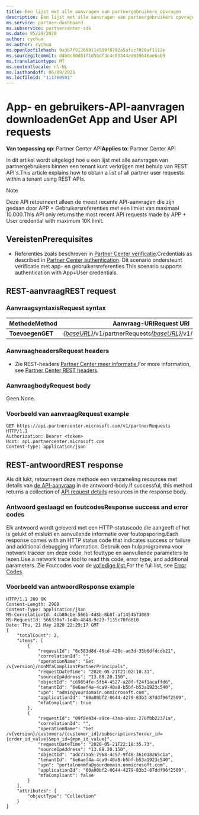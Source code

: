 ```yaml
---
title: Een lijst met alle aanvragen van partnergebruikers opvragen
description: Een lijst met alle aanvragen van partnergebruikers opvragen met behulp van de partner REST API.
ms.service: partner-dashboard
ms.subservice: partnercenter-sdk
ms.date: 05/29/2020
author: cychua
ms.author: cychua
ms.openlocfilehash: 9a367f912669114969f8792a5afcc7020af1112e
ms.sourcegitcommit: d4b0c80d81f1d5bdf3c4c03344ad639646ae6ab9
ms.translationtype: MT
ms.contentlocale: nl-NL
ms.lasthandoff: 06/09/2021
ms.locfileid: "111760501"
---
```

# <a name="get-app-and-user-api-requests"></a><span data-ttu-id="14d1b-103">App- en gebruikers-API-aanvragen downloaden</span><span class="sxs-lookup"><span data-stu-id="14d1b-103">Get App and User API requests</span></span>

<span data-ttu-id="14d1b-104">**Van toepassing op**: Partner Center API</span><span class="sxs-lookup"><span data-stu-id="14d1b-104">**Applies to**: Partner Center API</span></span>

<span data-ttu-id="14d1b-105">In dit artikel wordt uitgelegd hoe u een lijst met alle aanvragen van partnergebruikers binnen een tenant kunt verkrijgen met behulp van REST API's.</span><span class="sxs-lookup"><span data-stu-id="14d1b-105">This article explains how to obtain a list of all partner user requests within a tenant using REST APIs.</span></span>

 > [!NOTE]
 > <span data-ttu-id="14d1b-106">Deze API retourneert alleen de meest recente API-aanvragen die zijn gedaan door APP + Gebruikersreferenties met een limiet van maximaal 10.000.</span><span class="sxs-lookup"><span data-stu-id="14d1b-106">This API only returns the most recent API requests made by APP + User credential with maximum 10K limit.</span></span>

## <a name="prerequisites"></a><span data-ttu-id="14d1b-107">Vereisten</span><span class="sxs-lookup"><span data-stu-id="14d1b-107">Prerequisites</span></span>

- <span data-ttu-id="14d1b-108">Referenties zoals beschreven in [Partner Center verificatie](partner-center-authentication.md).</span><span class="sxs-lookup"><span data-stu-id="14d1b-108">Credentials as described in [Partner Center authentication](partner-center-authentication.md).</span></span> <span data-ttu-id="14d1b-109">Dit scenario ondersteunt verificatie met app- en gebruikersreferenties.</span><span class="sxs-lookup"><span data-stu-id="14d1b-109">This scenario supports authentication with App+User credentials.</span></span>

## <a name="rest-request"></a><span data-ttu-id="14d1b-110">REST-aanvraag</span><span class="sxs-lookup"><span data-stu-id="14d1b-110">REST request</span></span>

### <a name="request-syntax"></a><span data-ttu-id="14d1b-111">Aanvraagsyntaxis</span><span class="sxs-lookup"><span data-stu-id="14d1b-111">Request syntax</span></span>

| <span data-ttu-id="14d1b-112">Methode</span><span class="sxs-lookup"><span data-stu-id="14d1b-112">Method</span></span>  | <span data-ttu-id="14d1b-113">Aanvraag-URI</span><span class="sxs-lookup"><span data-stu-id="14d1b-113">Request URI</span></span>                                                        |
|---------|--------------------------------------------------------------------|
| <span data-ttu-id="14d1b-114">**Toevoegen**</span><span class="sxs-lookup"><span data-stu-id="14d1b-114">**GET**</span></span> | <span data-ttu-id="14d1b-115">[*{baseURL}*](partner-center-rest-urls.md)/v1/partnerRequests</span><span class="sxs-lookup"><span data-stu-id="14d1b-115">[*{baseURL}*](partner-center-rest-urls.md)/v1/partnerRequests</span></span> |

### <a name="request-headers"></a><span data-ttu-id="14d1b-116">Aanvraagheaders</span><span class="sxs-lookup"><span data-stu-id="14d1b-116">Request headers</span></span>

- <span data-ttu-id="14d1b-117">Zie REST-headers [Partner Center meer informatie.](headers.md)</span><span class="sxs-lookup"><span data-stu-id="14d1b-117">For more information, see [Partner Center REST headers](headers.md).</span></span>

### <a name="request-body"></a><span data-ttu-id="14d1b-118">Aanvraagbody</span><span class="sxs-lookup"><span data-stu-id="14d1b-118">Request body</span></span>

<span data-ttu-id="14d1b-119">Geen.</span><span class="sxs-lookup"><span data-stu-id="14d1b-119">None.</span></span>

### <a name="request-example"></a><span data-ttu-id="14d1b-120">Voorbeeld van aanvraag</span><span class="sxs-lookup"><span data-stu-id="14d1b-120">Request example</span></span>

```http
GET https://api.partnercenter.microsoft.com/v1/partnerRequests HTTP/1.1
Authorization: Bearer <token>
Host: api.partnercenter.microsoft.com
Content-Type: application/json
```

## <a name="rest-response"></a><span data-ttu-id="14d1b-121">REST-antwoord</span><span class="sxs-lookup"><span data-stu-id="14d1b-121">REST response</span></span>

<span data-ttu-id="14d1b-122">Als dit lukt, retourneert deze methode een verzameling resources met details van [de API-aanvraag](mfa-resources.md#api-request-details) in de antwoord-body.</span><span class="sxs-lookup"><span data-stu-id="14d1b-122">If successful, this method returns a collection of [API request details](mfa-resources.md#api-request-details) resources in the response body.</span></span>

### <a name="response-success-and-error-codes"></a><span data-ttu-id="14d1b-123">Antwoord geslaagd en foutcodes</span><span class="sxs-lookup"><span data-stu-id="14d1b-123">Response success and error codes</span></span>

<span data-ttu-id="14d1b-124">Elk antwoord wordt geleverd met een HTTP-statuscode die aangeeft of het is gelukt of mislukt en aanvullende informatie over foutopsporing.</span><span class="sxs-lookup"><span data-stu-id="14d1b-124">Each response comes with an HTTP status code that indicates success or failure and additional debugging information.</span></span> <span data-ttu-id="14d1b-125">Gebruik een hulpprogramma voor netwerk traceer om deze code, het fouttype en aanvullende parameters te lezen.</span><span class="sxs-lookup"><span data-stu-id="14d1b-125">Use a network trace tool to read this code, error type, and additional parameters.</span></span> <span data-ttu-id="14d1b-126">Zie Foutcodes voor de [volledige lijst.](error-codes.md)</span><span class="sxs-lookup"><span data-stu-id="14d1b-126">For the full list, see [Error Codes](error-codes.md).</span></span>

### <a name="response-example"></a><span data-ttu-id="14d1b-127">Voorbeeld van antwoord</span><span class="sxs-lookup"><span data-stu-id="14d1b-127">Response example</span></span>

``` http
HTTP/1.1 200 OK
Content-Length: 2960
Content-Type: application/json
MS-CorrelationId: 4cb80cbe-566b-4d8b-8b8f-af1454b73089
MS-RequestId: 566330a7-1e4b-4848-9c23-f135c70fd810
Date: Thu, 21 May 2020 22:29:17 GMT
{
    "totalCount": 2,
    "items": [
        {
            "requestId": "6c583d8d-46cd-420c-ae3d-35b6dfdcdb21",
            "correlationId": "",
            "operationName": "Get /v{version}/nonMfaCompliantPartnerPrincipals",
            "requestDateTime": "2020-05-21T21:02:10.31",
            "sourceIpAddress": "13.88.20.150",
            "objectId": "c69854fe-5fb4-4527-a28f-f24f1acaffd6",
            "tenantId": "6e6aef4a-4ca9-40a8-b5bf-b53a1923c540",
            "upn": "admin@yourdomain.onmicrosoft.com",
            "applicationId": "60a00bf2-0644-4279-83b3-87ddf96f2509",
            "mfaCompliant": true
        },
        {
            "requestId": "09f8e434-a9ce-43ea-a9ac-270fbb22371a",
            "correlationId": "",
            "operationName": "Get /v{version}/customers/{customer_id}/subscriptions?order_id={order_id_value}&mpn_id={mpn_id_value}",
            "requestDateTime": "2020-05-21T22:18:35.73",
            "sourceIpAddress": "13.88.20.150",
            "objectId": "adc77aa5-7968-4c57-9f48-361018265c1a",
            "tenantId": "6e6aef4a-4ca9-40a8-b5bf-b53a1923c540",
            "upn": "portalnonmfa@yourdomain.onmicrosoft.com",
            "applicationId": "60a00bf2-0644-4279-83b3-87ddf96f2509",
            "mfaCompliant": false
        }
    ],
    "attributes": {
        "objectType": "Collection"
    }
}
```
